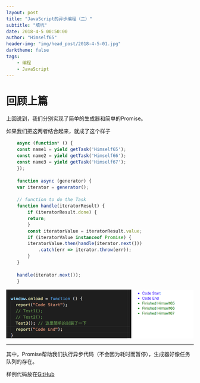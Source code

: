 ```yaml
---
layout: post
title: "JavaScript的异步编程（二）"
subtitle: "填坑"
date: 2018-4-5 00:50:00
author: "Himself65"
header-img: "img/head_post/2018-4-5-01.jpg"
darktheme: false
tags: 
    - 编程
    - JavaScript
---
```

# 回顾上篇

上回说到，我们分别实现了简单的生成器和简单的Promise。

如果我们把这两者结合起来，就成了这个样子

``` JavaScript
    async (function* () {
    const name1 = yield getTask('Himself65');
    const name2 = yield getTask('Himself66');
    const name3 = yield getTask('Himself67');
    });

    function async (generator) {
    var iterator = generator();

    // function to do the Task
    function handle(iteratorResult) {
        if (iteratorResult.done) {
        return;
        }
        const iteratorValue = iteratorResult.value;
        if (iteratorValue instanceof Promise) {
        iteratorValue.then(handle(iterator.next()))
            .catch(err => iterator.throw(err));
        }
    }

    handle(iterator.next());
    }
```

![效果如下](/img/in_post/2018-4-5-01.PNG)

---

其中，Promise帮助我们执行异步代码（不会因为耗时而暂停），生成器好像任务队列的存在。

样例代码放在[GitHub](https://github.com/Himself65/CodeLibrary/blob/master/JavaScript/01.html)